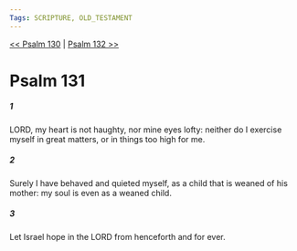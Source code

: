 ```yaml
---
Tags: SCRIPTURE, OLD_TESTAMENT
---
```


[<< Psalm 130](OLD_TESTAMENT/19_Psalms/Psalm_130.md) | [Psalm 132 >>](OLD_TESTAMENT/19_Psalms/Psalm_132.md)

# Psalm 131

##### 1
 LORD, my heart is not haughty, nor mine eyes lofty: neither do I exercise myself in great matters, or in things too high for me.
##### 2
 Surely I have behaved and quieted myself, as a child that is weaned of his mother: my soul is even as a weaned child.
##### 3
 Let Israel hope in the LORD from henceforth and for ever.
